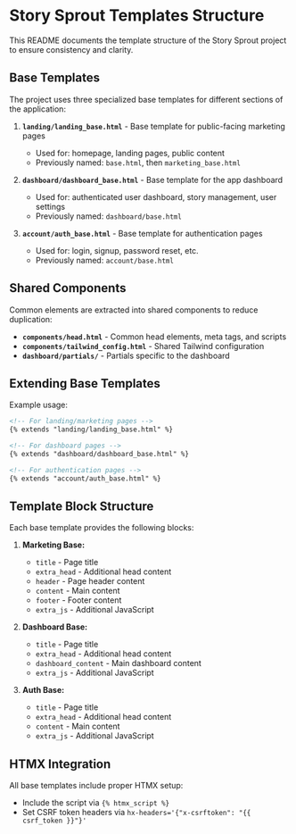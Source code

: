 # Story Sprout Templates Structure

This README documents the template structure of the Story Sprout project to ensure consistency and clarity.

## Base Templates

The project uses three specialized base templates for different sections of the application:

1. **`landing/landing_base.html`** - Base template for public-facing marketing pages
   - Used for: homepage, landing pages, public content
   - Previously named: `base.html`, then `marketing_base.html`

2. **`dashboard/dashboard_base.html`** - Base template for the app dashboard
   - Used for: authenticated user dashboard, story management, user settings
   - Previously named: `dashboard/base.html`

3. **`account/auth_base.html`** - Base template for authentication pages
   - Used for: login, signup, password reset, etc.
   - Previously named: `account/base.html`

## Shared Components

Common elements are extracted into shared components to reduce duplication:

- **`components/head.html`** - Common head elements, meta tags, and scripts
- **`components/tailwind_config.html`** - Shared Tailwind configuration
- **`dashboard/partials/`** - Partials specific to the dashboard

## Extending Base Templates

Example usage:

```html
<!-- For landing/marketing pages -->
{% extends "landing/landing_base.html" %}

<!-- For dashboard pages -->
{% extends "dashboard/dashboard_base.html" %}

<!-- For authentication pages -->
{% extends "account/auth_base.html" %}
```

## Template Block Structure

Each base template provides the following blocks:

1. **Marketing Base:**
   - `title` - Page title
   - `extra_head` - Additional head content
   - `header` - Page header content
   - `content` - Main content
   - `footer` - Footer content
   - `extra_js` - Additional JavaScript

2. **Dashboard Base:**
   - `title` - Page title
   - `extra_head` - Additional head content
   - `dashboard_content` - Main dashboard content
   - `extra_js` - Additional JavaScript

3. **Auth Base:**
   - `title` - Page title
   - `extra_head` - Additional head content
   - `content` - Main content
   - `extra_js` - Additional JavaScript

## HTMX Integration

All base templates include proper HTMX setup:
- Include the script via `{% htmx_script %}`
- Set CSRF token headers via `hx-headers='{"x-csrftoken": "{{ csrf_token }}"}'`
